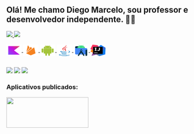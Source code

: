 <h2 align="left">Olá! Me chamo Diego Marcelo, sou professor e desenvolvedor independente. 👨‍🏫</h2>

<div>
  <a href="https://github.com/diegomarcelo-dev">
  <img height="180em" src="https://github-readme-stats.vercel.app/api?username=diegomarcelo-dev&show_icons=true&theme=dracula&include_all_commits=true&count_private=true">
  <img height="180em" src="https://github-readme-stats.vercel.app/api/top-langs/?username=diegomarcelo-dev&layout=compact&langs_count=16&theme=dracula">

</div>

<div style="display: inline_block"><br>
  <img align="center" alt="Diego-kt" height="30" width="40" src="https://github.com/devicons/devicon/blob/master/icons/kotlin/kotlin-original.svg">
  <img align="center" alt="Diego-kt" height="30" width="40" src="https://github.com/devicons/devicon/blob/master/icons/firebase/firebase-plain.svg">
  <img align="center" alt="Diego-kt" height="30" width="40" src="https://github.com/devicons/devicon/blob/master/icons/android/android-original.svg">
  <img align="center" alt="Diego-kt" height="30" width="40" src="https://github.com/devicons/devicon/blob/master/icons/java/java-original.svg">
  <img align="center" alt="Diego-kt" height="30" width="40" src="https://github.com/devicons/devicon/blob/master/icons/androidstudio/androidstudio-original.svg">
  <img align="center" alt="Diego-kt" height="30" width="40" src="https://github.com/devicons/devicon/blob/master/icons/intellij/intellij-original.svg">
</div>
  
  ##

<div>
  <a href="https://www.linkedin.com/in/diegomarcelo-dev/" target="_blank"> <img src="https://img.shields.io/badge/LinkedIn-0077B5?style=for-the-badge&logo=linkedin&logoColor=white" target="_blank"></a>
  <a href="https://www.instagram.com/diegomarcelo.dev/" target="_blank"> <img src="https://img.shields.io/badge/Instagram-E4405F?style=for-the-badge&logo=instagram&logoColor=white" target="_blank"></a>
  <a href="https://github.com/diegomarcelo-dev" target="_blank"> <img src="https://img.shields.io/badge/GitHub-100000?style=for-the-badge&logo=github&logoColor=white" target="_blank"></a>
</div>
  
<h3 align="left"> Aplicativos publicados: </h3>
<div>
  <a href="https://play.google.com/store/apps/dev?id=9140799843831971378&hl=pt_BR&gl=US" target="_blank"> <img height="80" width="215" src="https://user-images.githubusercontent.com/70924661/221373133-5c958e1f-28b8-45eb-b97c-98503fb22f0c.png" target="_blank"></a>
  
</div>
            
        


<!--
**diegomarcelo-dev/diegomarcelo-dev** is a ✨ _special_ ✨ repository because its `README.md` (this file) appears on your GitHub profile.

Here are some ideas to get you started:

- 🔭 I’m currently working on ...
- 🌱 I’m currently learning ...
- 👯 I’m looking to collaborate on ...
- 🤔 I’m looking for help with ...
- 💬 Ask me about ...
- 📫 How to reach me: ...
- 😄 Pronouns: ...
- ⚡ Fun fact: ...
-->
